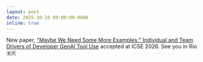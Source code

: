 ```yaml
---
layout: post
date: 2025-10-16 09:00:00-0400
inline: true
---
```


New paper, ["Maybe We Need Some More Examples:" Individual and Team Drivers of Developer GenAI Tool Use](https://arxiv.org/pdf/2507.21280) accepted at ICSE 2026. See you in Rio 🇧🇷